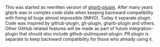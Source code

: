 This was started as rewritten version of [ghprb-plugin](https://wiki.jenkins-ci.org/display/JENKINS/GitHub+pull+request+builder+plugin). After many years ghprb was in complex code state when keeping backward compatibility with fixing all bugs almost impossible (IMHO). Today it separate plugin. Code was inspired by github-plugin, git-plugin, ghprb-plugin and others. Other GitHub related features will be made as part of future integration-plugin that should also include github-pullrequest-plugin. PR plugin is separate to keep backward compatibility for those who already using it.